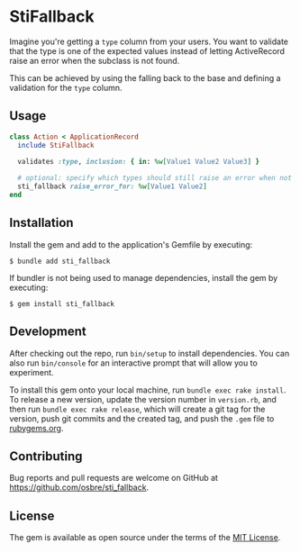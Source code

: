 # StiFallback

Imagine you're getting a `type` column from your users. You want to validate that the type is one of the expected values instead of letting ActiveRecord raise an error when the subclass is not found.

This can be achieved by using the falling back to the base and defining a validation for the `type` column.

## Usage

```ruby
class Action < ApplicationRecord
  include StiFallback
  
  validates :type, inclusion: { in: %w[Value1 Value2 Value3] }

  # optional: specify which types should still raise an error when not found
  sti_fallback raise_error_for: %w[Value1 Value2]
end
```

## Installation

Install the gem and add to the application's Gemfile by executing:

    $ bundle add sti_fallback

If bundler is not being used to manage dependencies, install the gem by executing:

    $ gem install sti_fallback

## Development

After checking out the repo, run `bin/setup` to install dependencies. You can also run `bin/console` for an interactive prompt that will allow you to experiment.

To install this gem onto your local machine, run `bundle exec rake install`. To release a new version, update the version number in `version.rb`, and then run `bundle exec rake release`, which will create a git tag for the version, push git commits and the created tag, and push the `.gem` file to [rubygems.org](https://rubygems.org).

## Contributing

Bug reports and pull requests are welcome on GitHub at https://github.com/osbre/sti_fallback.

## License

The gem is available as open source under the terms of the [MIT License](https://opensource.org/licenses/MIT).
